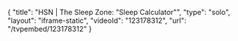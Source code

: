 {
    "title": "HSN | The Sleep Zone: \"Sleep Calculator\"",
    "type": "solo",
    "layout": "iframe-static",
    "videoId": "123178312",
    "url": "\/tvpembed\/123178312"
}